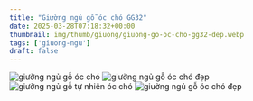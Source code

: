 ```yaml
---
title: "Giường ngủ gỗ óc chó GG32"
date: 2025-03-28T07:18:32+00:00
thumbnail: img/thumb/giuong/giuong-go-oc-cho-gg32-dep.webp
tags: ['giuong-ngu']
draft: false
---
```

![giường ngủ gỗ óc chó](/img/giuong/gg32/giuong-go-oc-cho-gg32-40.webp)
![giường ngủ gỗ óc chó đẹp](/img/giuong/gg32/giuong-go-oc-cho-gg32-41.webp)
![giường ngủ gỗ tự nhiên óc chó](/img/giuong/gg32/giuong-go-oc-cho-gg32-42.webp)
![giường ngủ gỗ óc chó đẹp](/img/giuong/gg32/giuong-go-oc-cho-gg32-43.webp)